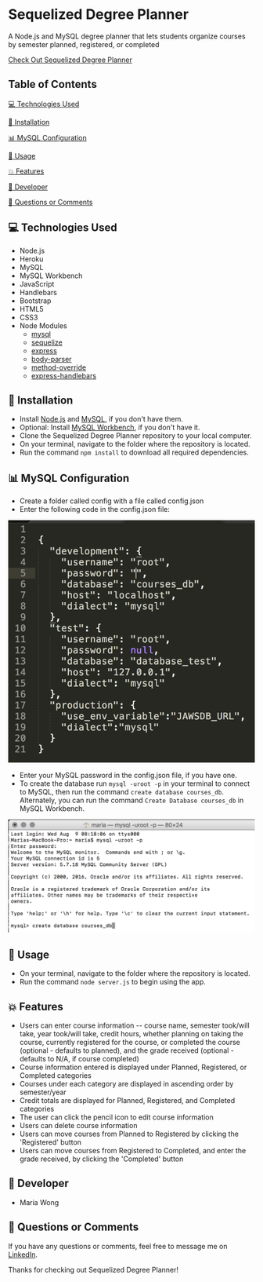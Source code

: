 
# Sequelized Degree Planner

A Node.js and MySQL degree planner that lets students organize courses by semester planned, registered, or completed

[Check Out Sequelized Degree Planner](https://sequelized-degree-planner.herokuapp.com/)


## Table of Contents

[:computer:  Technologies Used](#technologies-used)

[:dvd:  Installation](#installation)

[:bar_chart:  MySQL Configuration](#mysql-configuration)

[:crystal_ball:  Usage](#usage)

[:boom:  Features](#features)

[:bust_in_silhouette:  Developer](#developer)

[:email:  Questions or Comments](#questions-or-comments)


## <a name="technologies-used"></a> :computer: Technologies Used 

* Node.js
* Heroku
* MySQL
* MySQL Workbench
* JavaScript
* Handlebars
* Bootstrap
* HTML5
* CSS3
* Node Modules
	* [mysql](https://www.npmjs.com/package/mysql) 
	* [sequelize](https://www.npmjs.com/package/sequelize)
	* [express](https://www.npmjs.com/package/express)
	* [body-parser](https://www.npmjs.com/package/body-parser) 
	* [method-override](https://www.npmjs.com/package/method-override) 
	* [express-handlebars](https://www.npmjs.com/package/express-handlebars) 


## <a name="installation"></a> :dvd: Installation 

* Install [Node.js](https://nodejs.org/en/download/) and [MySQL](https://www.mysql.com/downloads/), if you don't have them.
* Optional: Install [MySQL Workbench](https://dev.mysql.com/downloads/workbench/), if you don't have it.
* Clone the Sequelized Degree Planner repository to your local computer.
* On your terminal, navigate to the folder where the repository is located.
* Run the command `npm install` to download all required dependencies.


## <a name="mysql-configuration"></a> :bar_chart: MySQL Configuration 

* Create a folder called config with a file called config.json
* Enter the following code in the config.json file: 

![screenshot of configuration file](/screenshots/config_json.png)

* Enter your MySQL password in the config.json file, if you have one.
* To create the database run `mysql -uroot -p` in your terminal to connect to MySQL, then run the command `create database courses_db`. Alternately, you can run the command `Create Database courses_db` in MySQL Workbench.

![screenshot of MySQL database creation](/screenshots/mysql.png)

## <a name="usage"></a> :crystal_ball: Usage 

* On your terminal, navigate to the folder where the repository is located.
* Run the command `node server.js` to begin using the app.


## <a name="features"></a> :boom: Features

* Users can enter course information -- course name, semester took/will take, year took/will take, credit hours, whether planning on taking the course, currently registered for the course, or completed the course (optional - defaults to planned), and the grade received (optional - defaults to N/A, if course completed)
* Course information entered is displayed under Planned, Registered, or Completed categories
* Courses under each category are displayed in ascending order by semester/year 
* Credit totals are displayed for Planned, Registered, and Completed categories
* The user can click the pencil icon to edit course information
* Users can delete course information
* Users can move courses from Planned to Registered by clicking the 'Registered' button
* Users can move courses from Registered to Completed, and enter the grade received, by clicking the 'Completed' button


## <a name="developer"></a> :bust_in_silhouette: Developer

* Maria Wong 


## <a name="questions-or-comments"></a> :email: Questions or Comments 

If you have any questions or comments, feel free to message me on [LinkedIn](https://www.linkedin.com/in/maria-wong/).

Thanks for checking out Sequelized Degree Planner!
